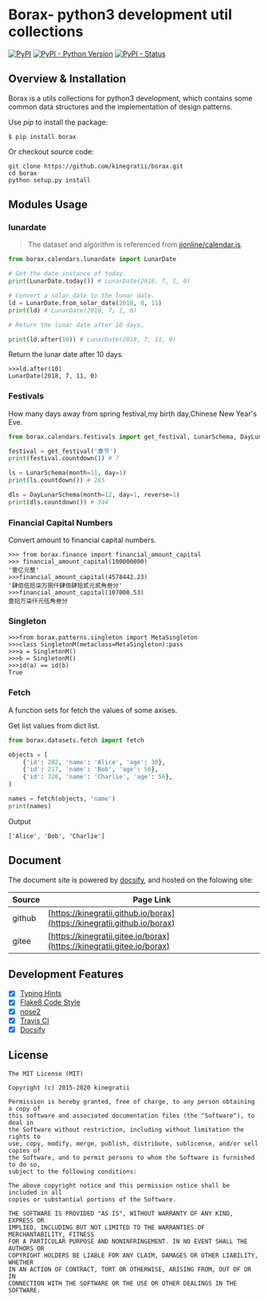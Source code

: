# Borax- python3 development util collections


[![PyPI](https://img.shields.io/pypi/v/borax.svg)](https://pypi.org/project/borax) 
[![PyPI - Python Version](https://img.shields.io/pypi/pyversions/borax.svg)](https://pypi.org/project/borax)
[![PyPI - Status](https://img.shields.io/pypi/status/borax.svg)](https://github.com/kinegratii/borax)




## Overview & Installation

Borax is a utils collections for python3 development, which contains some common data structures and the implementation of design patterns.

Use *pip* to install the package:

```shell
$ pip install borax

```

Or checkout source code:

```shell
git clone https://github.com/kinegratii/borax.git
cd borax
python setup.py install
```

## Modules Usage

### lunardate

> The dataset and algorithm is referenced from [jjonline/calendar.js](https://github.com/jjonline/calendar.js).

```python
from borax.calendars.lunardate import LunarDate

# Get the date instance of today.
print(LunarDate.today()) # LunarDate(2018, 7, 1, 0)

# Convert a solar date to the lunar date.
ld = LunarDate.from_solar_date(2018, 8, 11)
print(ld) # LunarDate(2018, 7, 1, 0)

# Return the lunar date after 10 days.

print(ld.after(10)) # LunarDate(2018, 7, 11, 0)
```

Return the lunar date after 10 days.

```
>>>ld.after(10)
LunarDate(2018, 7, 11, 0)
```

### Festivals

How many days away from spring festival,my birth day,Chinese New Year's Eve.

```python
from borax.calendars.festivals import get_festival, LunarSchema, DayLunarSchema

festival = get_festival('春节')
print(festival.countdown()) # 7

ls = LunarSchema(month=11, day=1)
print(ls.countdown()) # 285

dls = DayLunarSchema(month=12, day=1, reverse=1)
print(dls.countdown()) # 344
```

### Financial Capital Numbers

Convert amount to financial capital numbers.

```
>>> from borax.finance import financial_amount_capital
>>> financial_amount_capital(100000000)
'壹亿元整'
>>>financial_amount_capital(4578442.23)
'肆佰伍拾柒万捌仟肆佰肆拾贰元贰角叁分'
>>>financial_amount_capital(107000.53)
壹拾万柒仟元伍角叁分
```

### Singleton

```
>>>from borax.patterns.singleton import MetaSingleton
>>>class SingletonM(metaclass=MetaSingleton):pass
>>>a = SingletonM()
>>>b = SingletonM()
>>>id(a) == id(b)
True
```

### Fetch

A function sets for fetch the values of some axises.


Get list values from dict list.

```python
from borax.datasets.fetch import fetch

objects = [
    {'id': 282, 'name': 'Alice', 'age': 30},
    {'id': 217, 'name': 'Bob', 'age': 56},
    {'id': 328, 'name': 'Charlie', 'age': 56},
]

names = fetch(objects, 'name')
print(names)
```

Output

```
['Alice', 'Bob', 'Charlie']
```

## Document

The document site is powered by [docsify](https://docsify.js.org/), and hosted on the folowing site:

| Source | Page Link |
| ---- | ---- |
| github | [https://kinegratii.github.io/borax](https://kinegratii.github.io/borax) | 
| gitee | [https://kinegratii.gitee.io/borax](https://kinegratii.gitee.io/borax) |

## Development Features

- [x] [Typing Hints](https://www.python.org/dev/peps/pep-0484/)
- [x] [Flake8 Code Style](http://flake8.pycqa.org/en/latest/)
- [x] [nose2](https://pypi.org/project/nose2/)
- [x] [Travis CI](https://travis-ci.org)
- [x] [Docsify](https://docsify.js.org)

## License

```
The MIT License (MIT)

Copyright (c) 2015-2020 kinegratii

Permission is hereby granted, free of charge, to any person obtaining a copy of
this software and associated documentation files (the "Software"), to deal in
the Software without restriction, including without limitation the rights to
use, copy, modify, merge, publish, distribute, sublicense, and/or sell copies of
the Software, and to permit persons to whom the Software is furnished to do so,
subject to the following conditions:

The above copyright notice and this permission notice shall be included in all
copies or substantial portions of the Software.

THE SOFTWARE IS PROVIDED "AS IS", WITHOUT WARRANTY OF ANY KIND, EXPRESS OR
IMPLIED, INCLUDING BUT NOT LIMITED TO THE WARRANTIES OF MERCHANTABILITY, FITNESS
FOR A PARTICULAR PURPOSE AND NONINFRINGEMENT. IN NO EVENT SHALL THE AUTHORS OR
COPYRIGHT HOLDERS BE LIABLE FOR ANY CLAIM, DAMAGES OR OTHER LIABILITY, WHETHER
IN AN ACTION OF CONTRACT, TORT OR OTHERWISE, ARISING FROM, OUT OF OR IN
CONNECTION WITH THE SOFTWARE OR THE USE OR OTHER DEALINGS IN THE SOFTWARE.
```